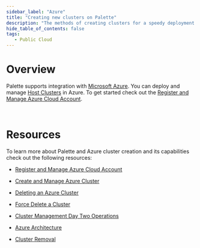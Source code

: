 ```yaml
---
sidebar_label: "Azure"
title: "Creating new clusters on Palette"
description: "The methods of creating clusters for a speedy deployment on any CSP"
hide_table_of_contents: false
tags: 
   - Public Cloud
---
```






# Overview

Palette supports integration with [Microsoft Azure](https://azure.microsoft.com/en-us/). You can deploy and manage [Host Clusters](/glossary-all#hostcluster) in Azure. To get  started check out the [Register and Manage Azure Cloud Account](/clusters/public-cloud/azure/azure-cloud). 

<br />

# Resources

To learn more about Palette and Azure cluster creation and its capabilities check out the following resources:

- [Register and Manage Azure Cloud Account](/clusters/public-cloud/azure/azure-cloud)


- [Create and Manage Azure Cluster](/clusters/public-cloud/azure/create-azure-cluster#deployinganazurecluster)


- [Deleting an Azure Cluster](/clusters/public-cloud/azure/create-azure-cluster#deletinganazurecluster)


- [Force Delete a Cluster](/clusters/public-cloud/azure/create-azure-cluster#forcedeleteacluster)


- [Cluster Management Day Two Operations](/clusters/cluster-management)


- [Azure Architecture](/clusters/public-cloud/azure/architecture)


- [Cluster Removal](/clusters/cluster-management/remove-clusters)

